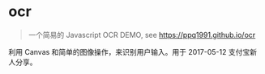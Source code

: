 # ocr

> 一个简易的 Javascript OCR DEMO, see https://ppq1991.github.io/ocr

利用 Canvas 和简单的图像操作，来识别用户输入。用于 2017-05-12 支付宝新人分享。
